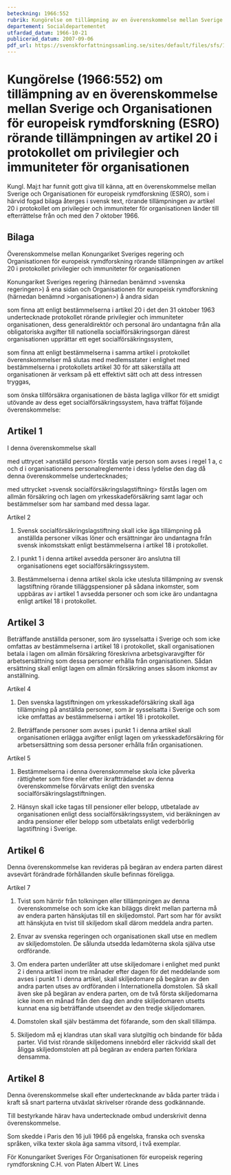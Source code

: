 ```yaml
---
beteckning: 1966:552
rubrik: Kungörelse om tillämpning av en överenskommelse mellan Sverige och Organisationen för europeisk rymdforskning (ESRO) rörande tillämpningen av artikel 20 i protokollet om privilegier och immuniteter för organisationen
departement: Socialdepartementet
utfardad_datum: 1966-10-21
publicerad_datum: 2007-09-06
pdf_url: https://svenskforfattningssamling.se/sites/default/files/sfs/1966-10/SFS1966-552.pdf
---
```


# Kungörelse (1966:552) om tillämpning av en överenskommelse mellan Sverige och Organisationen för europeisk rymdforskning (ESRO) rörande tillämpningen av artikel 20 i protokollet om privilegier och immuniteter för organisationen

Kungl. Maj:t har funnit gott giva till känna, att en överenskommelse mellan Sverige och Organisationen för europeisk rymdforskning (ESRO), som i härvid fogad bilaga återges i svensk text, rörande tillämpningen av artikel 20 i protokollet om privilegier och immuniteter för organisationen länder till efterrättelse från och med den 7 oktober 1966.

## Bilaga

Överenskommelse mellan Konungariket Sveriges regering och Organisationen för europeisk rymdforskning rörande tillämpningen av artikel 20 i protokollet privilegier och immuniteter för organisationen

Konungariket Sveriges regering (härnedan benämnd >svenska regeringen>) å ena sidan och Organisationen för europeisk rymdforskning (härnedan benämnd >organisationen>) å andra sidan

som finna att enligt bestämmelserna i artikel 20 i det den 31 oktober 1963 undertecknade protokollet rörande privilegier och immuniteter organisationen, dess generaldirektör och personal äro undantagna från alla obligatoriska avgifter till nationella socialförsäkringsorgan därest organisationen upprättar ett eget socialförsäkringssystem,

som finna att enligt bestämmelserna i samma artikel i protokollet överenskommelser må slutas med medlemsstater i enlighet med bestämmelserna i protokollets artikel 30 för att säkerställa att organisationen är verksam på ett effektivt sätt och att dess intressen tryggas,

som önska tillförsäkra organisationen de bästa lagliga villkor för ett smidigt utövande av dess eget socialförsäkringssystem, hava träffat följande överenskommelse:

## Artikel 1

I denna överenskommelse skall

med uttrycet >anställd person> förstås varje person som avses i regel 1 a, c och d i organisationens personalreglemente i dess lydelse den dag då denna överenskommelse undertecknades;

med uttrycket >svensk socialförsäkringslagstiftning> förstås lagen om allmän försäkring och lagen om yrkesskadeförsäkring samt lagar och bestämmelser som har samband med dessa lagar.

Artikel 2

1. Svensk socialförsäkringslagstiftning skall icke äga tillämpning på anställda personer vilkas löner och ersättningar äro undantagna från svensk inkomstskatt enligt bestämmelserna i artikel 18 i protokollet.

2. I punkt 1 i denna artikel avsedda personer äro anslutna till organisationens eget socialförsäkringssystem.

3. Bestämmelserna i denna artikel skola icke utesluta tillämpning av svensk lagstiftning rörande tilläggspensioner på sådana inkomster, som uppbäras av i artikel 1 avsedda personer och som icke äro undantagna enligt artikel 18 i protokollet.

## Artikel 3

Beträffande anställda personer, som äro sysselsatta i Sverige och som icke omfattas av bestämmelserna i artikel 18 i protokollet, skall organisationen betala i lagen om allmän försäkring föreskrivna arbetsgivaravgifter för arbetsersättning som dessa personer erhålla från organisationen. Sådan ersättning skall enligt lagen om allmän försäkring anses såsom inkomst av anställning.

Artikel 4

1. Den svenska lagstiftningen om yrkesskadeförsäkring skall äga tillämpning på anställda personer, som är sysselsatta i Sverige och som icke omfattas av bestämmelserna i artikel 18 i protokollet.

2. Beträffande personer som avses i punkt 1 i denna artikel skall organisationen erlägga avgifter enligt lagen om yrkesskadeförsäkring för arbetsersättning som dessa personer erhålla från organisationen.

Artikel 5

1. Bestämmelserna i denna överenskommelse skola icke påverka rättigheter som före eller efter ikraftträdandet av denna överenskommelse förvärvats enligt den svenska socialförsäkringslagstiftningen.

2. Hänsyn skall icke tagas till pensioner eller belopp, utbetalade av organisationen enligt dess socialförsäkringssystem, vid beräkningen av andra pensioner eller belopp som utbetalats enligt vederbörlig lagstiftning i Sverige.

## Artikel 6

Denna överenskommelse kan revideras på begäran av endera parten därest avsevärt förändrade förhållanden skulle befinnas föreligga.

Artikel 7

1. Tvist som härrör från tolkningen eller tillämpningen av denna överenskommelse och som icke kan biläggs direkt mellan parterna må av endera parten hänskjutas till en skiljedomstol. Part som har för avsikt att hänskjuta en tvist till skiljedom skall därom meddela andra parten.

2. Envar av svenska regeringen och organisationen skall utse en medlem av skiljedomstolen. De sålunda utsedda ledamöterna skola själva utse ordförande.

3. Om endera parten underlåter att utse skiljedomare i enlighet med punkt 2 i denna artikel inom tre månader efter dagen för det meddelande som avses i punkt 1 i denna artikel, skall skiljedomare på begäran av den andra parten utses av ordföranden i Internationella domstolen. Så skall även ske på begäran av endera parten, om de två första skiljedomarna icke inom en månad från den dag den andre skiljedomaren utsetts kunnat ena sig beträffande utseendet av den tredje skiljedomaren.

4. Domstolen skall själv bestämma det föfarande, som den skall tillämpa.

5. Skiljedom må ej klandras utan skall vara slutgiltig och bindande för båda parter. Vid tvist rörande skiljedomens innebörd eller räckvidd skall det åligga skiljedomstolen att på begäran av endera parten förklara densamma.

## Artikel 8

Denna överenskommelse skall efter undertecknande av båda parter träda i kraft så snart parterna utväxlat skrivelser rörande dess godkännande.

Till bestyrkande härav hava undertecknade ombud underskrivit denna överenskommelse.

Som skedde i Paris den 16 juli 1966 på engelska, franska och svenska språken, vilka texter skola äga samma vitsord, i två exemplar.

För Konungariket Sveriges	För Organisationen för europeisk regering			rymdforskning C.H. von Platen	 	   Albert W. Lines
